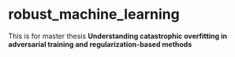 # robust_machine_learning

This is for master thesis **Understanding catastrophic overfitting in adversarial training and regularization-based methods**
